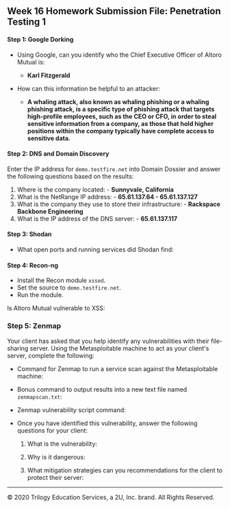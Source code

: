 ## Week 16 Homework Submission File: Penetration Testing 1

#### Step 1: Google Dorking


- Using Google, can you identify who the Chief Executive Officer of Altoro Mutual is:
  - **Karl Fitzgerald**

- How can this information be helpful to an attacker:
  - **A whaling attack, also known as whaling phishing or a whaling phishing attack, is a specific type of phishing attack that targets high-profile employees, such as the CEO or CFO, in order to steal sensitive information from a company, as those that hold higher positions within the company typically have complete access to sensitive data.**

#### Step 2: DNS and Domain Discovery

Enter the IP address for `demo.testfire.net` into Domain Dossier and answer the following questions based on the results:

  1. Where is the company located: 
    - **Sunnyvale, California**
  2. What is the NetRange IP address:
    - **65.61.137.64 - 65.61.137.127**
  3. What is the company they use to store their infrastructure:
    - **Rackspace Backbone Engineering**
  4. What is the IP address of the DNS server:
    - **65.61.137.117**
    
#### Step 3: Shodan

- What open ports and running services did Shodan find:

#### Step 4: Recon-ng

- Install the Recon module `xssed`. 
- Set the source to `demo.testfire.net`. 
- Run the module. 

Is Altoro Mutual vulnerable to XSS: 

### Step 5: Zenmap

Your client has asked that you help identify any vulnerabilities with their file-sharing server. Using the Metasploitable machine to act as your client's server, complete the following:

- Command for Zenmap to run a service scan against the Metasploitable machine: 
 
- Bonus command to output results into a new text file named `zenmapscan.txt`:

- Zenmap vulnerability script command: 

- Once you have identified this vulnerability, answer the following questions for your client:
  1. What is the vulnerability:

  2. Why is it dangerous:

  3. What mitigation strategies can you recommendations for the client to protect their server:

---
© 2020 Trilogy Education Services, a 2U, Inc. brand. All Rights Reserved.  

